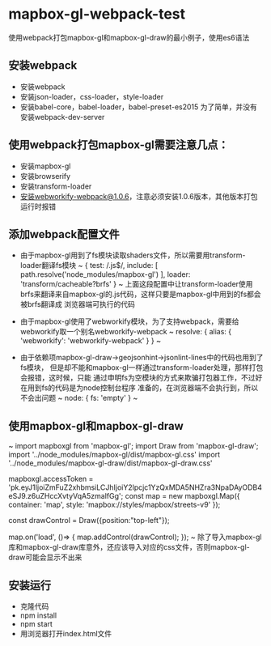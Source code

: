 # mapbox-gl-webpack-test
使用webpack打包mapbox-gl和mapbox-gl-draw的最小例子，使用es6语法

## 安装webpack
* 安装webpack
* 安装json-loader，css-loader，style-loader
* 安装babel-core，babel-loader，babel-preset-es2015
为了简单，并没有安装webpack-dev-server

## 使用webpack打包mapbox-gl需要注意几点：
* 安装mapbox-gl
* 安装browserify
* 安装transform-loader
* 安装webworkify-webpack@1.0.6，注意必须安装1.0.6版本，其他版本打包运行时报错

## 添加webpack配置文件
* 由于mapbox-gl用到了fs模块读取shaders文件，所以需要用transform-loader翻译fs模块
~
{
    test: /\.js$/,
    include: [
        path.resolve('node_modules/mapbox-gl')
    ],
    loader: 'transform/cacheable?brfs'
}
~
上面这段配置中让transform-loader使用brfs来翻译来自mapbox-gl的.js代码，这样只要是mapbox-gl中用到的fs都会被brfs翻译成
浏览器端可执行的代码

* 由于mapbox-gl使用了webworkify模块，为了支持webpack，需要给webworkify取一个别名webworkify-webpack
~
resolve: {
    alias: {
        'webworkify': 'webworkify-webpack'
    }
}
~

* 由于依赖项mapbox-gl-draw->geojsonhint->jsonlint-lines中的代码也用到了fs模块，
但是却不能和mapbox-gl一样通过transform-loader处理，那样打包会报错，这时候，只能
通过申明fs为空模块的方式来欺骗打包器工作，不过好在用到fs的代码是为node控制台程序
准备的，在浏览器端不会执行到，所以不会出问题
~
node: {
    fs: 'empty'
}
~

## 使用mapbox-gl和mapbox-gl-draw
~
import mapboxgl from 'mapbox-gl';
import Draw from 'mapbox-gl-draw';
import '../node_modules/mapbox-gl/dist/mapbox-gl.css'
import '../node_modules/mapbox-gl-draw/dist/mapbox-gl-draw.css'

mapboxgl.accessToken = 'pk.eyJ1IjoiZmFuZ2xhbmsiLCJhIjoiY2lpcjc1YzQxMDA5NHZra3NpaDAyODB4eSJ9.z6uZHccXvtyVqA5zmalfGg';
const map = new mapboxgl.Map({
    container: 'map',
    style: 'mapbox://styles/mapbox/streets-v9'
});

const drawControl = Draw({position:"top-left"});

map.on('load', ()=> {
    map.addControl(drawControl);
});
~
除了导入mapbox-gl库和mapbox-gl-draw库意外，还应该导入对应的css文件，否则mapbox-gl-draw可能会显示不出来

## 安装运行
* 克隆代码
* npm install
* npm start
* 用浏览器打开index.html文件


